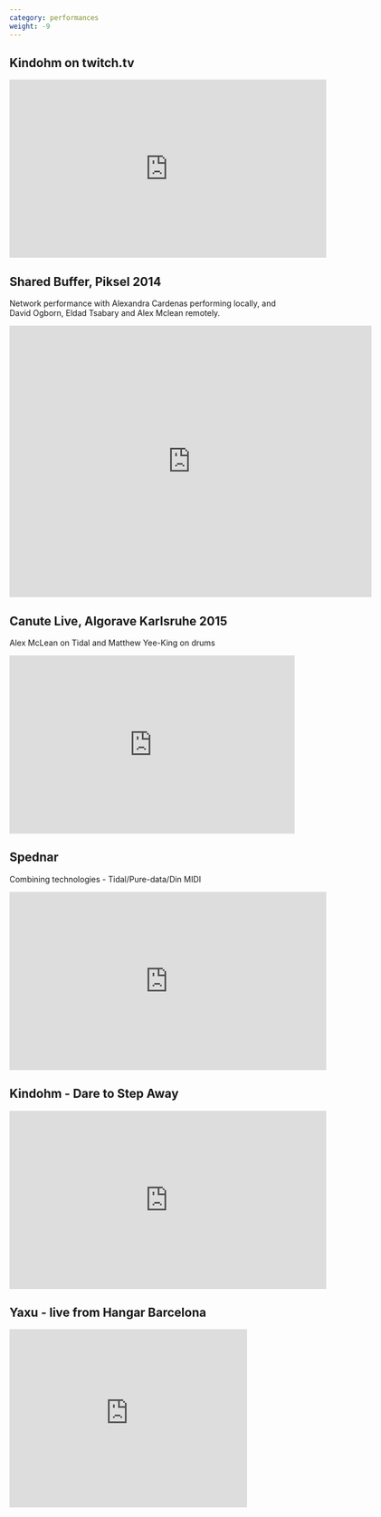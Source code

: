 ```yaml
---
category: performances
weight: -9
---
```


<div class="container"><div class="row"><div class="col-lg-7 col-md-6 col-sm-8 col-xs-10">
<h2>Kindohm on twitch.tv</h2>
<iframe width="560" height="315" src="https://www.youtube.com/embed/JOMslt17KvY" frameborder="0" allowfullscreen></iframe>
</div></div></div>

<div class="container"><div class="row"><div class="col-lg-7 col-md-6 col-sm-8 col-xs-10">
<h2>Shared Buffer, Piksel 2014</h2>
<p>Network performance with Alexandra Cardenas performing locally, and David Ogborn, Eldad Tsabary and Alex Mclean remotely.</p>
<iframe src="https://archive.org/embed/14Performance-SharedBufferXA.CardenasA.McLeanDavidOgbornE.Tsabary" width="640" height="480" frameborder="0" webkitallowfullscreen="true" mozallowfullscreen="true" allowfullscreen></iframe>
</div></div></div>

<div class="container"><div class="row"><div class="col-lg-7 col-md-6 col-sm-8 col-xs-10">
<h2>Canute Live, Algorave Karlsruhe 2015</h2>
<p>Alex McLean on Tidal and Matthew Yee-King on drums</p>
<iframe width="100%" height="315" src="https://www.youtube.com/embed/uAq4BAbvRS4" frameborder="0" allowfullscreen></iframe>
</div></div></div>

<div class="container"><div class="row"><div class="col-lg-7 col-md-6 col-sm-8 col-xs-10">
<h2>Spednar</h2>
<p>Combining technologies - Tidal/Pure-data/Din MIDI</p>
<iframe width="560" height="315" src="https://www.youtube.com/embed/TW579CQoc5U" frameborder="0" allowfullscreen></iframe>
</div></div></div>

<div class="container"><div class="row"><div class="col-lg-7 col-md-6 col-sm-8 col-xs-10">
<h2>Kindohm - Dare to Step Away</h2>
<iframe width="560" height="315" src="https://www.youtube.com/embed/BWqh15urAPw" frameborder="0" allowfullscreen></iframe>
</div></div></div>

<div class="container"><div class="row"><div class="col-lg-7 col-md-6 col-sm-8 col-xs-10">
<h2>Yaxu - live from Hangar Barcelona</h2>
<iframe width="420" height="315" src="https://www.youtube.com/embed/FenTeBMkAsQ" frameborder="0" allowfullscreen></iframe>
</div></div></div>


